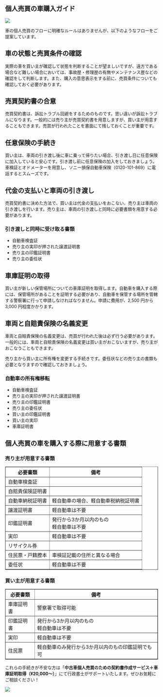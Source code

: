 ## 個人売買の車購入ガイド

<img loading="lazy" src="/banner/purchase-process.webp">

車の個人売買のフローに明確なルールはありませんが、以下のようなフローをご提案しています。

## 車の状態と売買条件の確認

実際の車を買い主が確認して状態を判断することが望ましいですが、遠方である場合など難しい場合においては、事故歴・修理歴の有無やメンテナンス歴などの確認をして判断します。また、購入の意思表示をする前に、売買条件についても確認しておく必要があります。

## 売買契約書の合意

売買契約書は、訴訟トラブル回避をするためのものです。思い違いが訴訟トラブルになります。一般的には売り主が売買契約書を用意しますが、買い主が用意することもできます。売買が行われたことを書面にて残しておくことが重要です。

## 任意保険の手続き

買い主は、車両の引き渡し後に車に乗って帰りたい場合、引き渡し日に任意保険に加入していると安心です。引き渡し前に任意保険の加入をしておきましょう。車検証とオドメーターを用意し、ソニー損保自動車保険（0120-101-869）に電話するとスムーズです。

## 代金の支払いと車両の引き渡し

売買契約書に決めた方法で、買い主は代金の支払いをおこない、売り主は車両の引き渡しを行います。売り主は、車両の引き渡しと同時に必要書類を用意する必要があります。

<div class="border">
<h3>引き渡しと同時に受け取る書類</h3>

- 自動車検査証
- 売り主の実印が押された譲渡証明書
- 売り主の印鑑証明書
- 売り主の委任状

</div>

## 車庫証明の取得

買い主が新しい保管場所についての車庫証明を取得します。自動車を購入する際には、保管場所があることを証明する必要があり、自動車を保管する場所を管轄する警察署に行って申請しなければなりません。申請に費用が、2,500 円から 3,000 円程度かかります。

## 車両と自賠責保険の名義変更

車両と自賠責保険の名義変更は、売買が行われた後は必ず行う必要があります。一般的には、車両と自賠責保険の名義変更は買い主がおこないますが、売り主がおこなうこともできます。

売り主から買い主に所有権を変更する手続きです。委任状などの売り主の書類も必要となりますので確認しておきましょう。

<div class="border">
<h3>自動車の所有権移転</h3>

- 自動車検査証
- 売り主の実印が押された譲渡証明書
- 売り主の印鑑証明書
- 売り主の委任状
- 買い主の印鑑証明書
- 買い主の実印
- 車庫証明書

</div>

## 個人売買の車を購入する際に用意する書類

### 売り主が用意する書類

<table border="1"><thead><tr><th>必要書類</th><th>備考</th></tr></thead><tbody><tr><td>自動車検査証</td><td>&nbsp;</td></tr><tr><td>自賠責保険証明書</td><td>&nbsp;</td></tr><tr><td>自動車納税証明書</td><td>軽自動車の場合、軽自動車税納税証明書</td></tr><tr><td>譲渡証明書</td><td>軽自動車は不要</td></tr><tr><td>印鑑証明書</td><td>発行から3か月以内のもの<br>軽自動車は不要</td></tr><tr><td>実印</td><td>軽自動車は不要</td></tr><tr><td>リサイクル券</td><td>&nbsp;</td></tr><tr><td>住民票・戸籍謄本</td><td>車検証記載の住所と異なる場合</td></tr><tr><td>委任状</td><td>軽自動車は不要</td></tr></tbody></table>

### 買い主が用意する書類

<table border="1" ><thead><tr><th>必要書類</th><th>備考</th></tr></thead><tbody><tr><td>車庫証明書</td><td>警察署で取得可能</td></tr><tr><td>印鑑証明書</td><td>発行から3か月以内のもの<br>軽自動車は不要</td></tr><tr><td>実印</td><td>軽自動車は不要</td></tr><tr><td>住民票</td><td>軽自動車のみ発行から3か月以内のもの印鑑証明でも可</td></tr></tbody></table>

これらの手続きが不安な方は「**中古車個人売買のための契約書作成サービス＋車庫証明取得（¥20,000〜）**」にて行政書士がサポートいたします。ぜひお気軽にご相談ください！

<a href="/info/omakase-agent">
<img loading="lazy" src="https://homepage.gsss.pro/wp-content/uploads/2023/08/1a7321fd5c87b44161456ab0d5bcbbaf-1.png">
</a>
